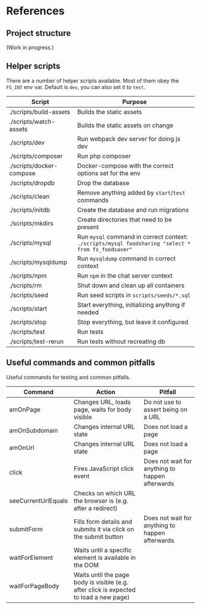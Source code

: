 # References

## Project structure

(Work in progress.)

## Helper scripts

There are a number of helper scripts available. Most of them obey the `FS_INT` env var. Default is `dev`, you can also set it to `test`.

| Script | Purpose |
|--------|---------|
| ./scripts/build-assets | Builds the static assets |
| ./scripts/watch-assets | Builds the static assets on change |
| ./scripts/dev | Run webpack dev server for doing js dev |
| ./scripts/composer | Run php composer |
| ./scripts/docker-compose | Docker-compose with the correct options set for the env |
| ./scripts/dropdb | Drop the database |
| ./scripts/clean | Remove anything added by `start`/`test` commands |
| ./scripts/initdb | Create the database and run migrations |
| ./scripts/mkdirs | Create directories that need to be present |
| ./scripts/mysql | Run `mysql` command in correct context: `./scripts/mysql foodsharing "select * from fs_foodsaver"` |
| ./scripts/mysqldump | Run `mysqldump` command in correct context |
| ./scripts/npm | Run `npm` in the chat server context |
| ./scripts/rm | Shut down and clean up all containers |
| ./scripts/seed | Run seed scripts in `scripts/seeds/*.sql` |
| ./scripts/start| Start everything, initializing anything if needed |
| ./scripts/stop | Stop everything, but leave it configured |
| ./scripts/test | Run tests |
| ./scripts/test-rerun | Run tests without recreating db |

## Useful commands and common pitfalls

Useful commands for testing and common pitfalls.

| Command | Action | Pitfall |
|---|---|---|
| amOnPage | Changes URL, loads page, waits for body visible | Do not use to assert being on a URL |
| amOnSubdomain | Changes internal URL state | Does not load a page |
| amOnUrl | Changes internal URL state | Does not load a page |
| click | Fires JavaScript click event | Does not wait for anything to happen afterwards |
| seeCurrentUrlEquals | Checks on which URL the browser is (e.g. after a redirect) | |
| submitForm | Fills form details and submits it via click on the submit button | Does not wait for anything to happen afterwards |
| waitForElement | Waits until a specific element is available in the DOM | |
| waitForPageBody | Waits until the page body is visible (e.g. after click is expected to load a new page) | |